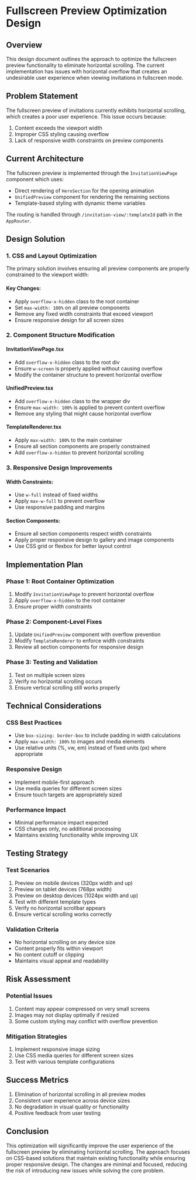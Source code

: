 # Fullscreen Preview Optimization Design

## Overview

This design document outlines the approach to optimize the fullscreen preview functionality to eliminate horizontal scrolling. The current implementation has issues with horizontal overflow that creates an undesirable user experience when viewing invitations in fullscreen mode.

## Problem Statement

The fullscreen preview of invitations currently exhibits horizontal scrolling, which creates a poor user experience. This issue occurs because:

1. Content exceeds the viewport width
2. Improper CSS styling causing overflow
3. Lack of responsive width constraints on preview components

## Current Architecture

The fullscreen preview is implemented through the `InvitationViewPage` component which uses:
- Direct rendering of `HeroSection` for the opening animation
- `UnifiedPreview` component for rendering the remaining sections
- Template-based styling with dynamic theme variables

The routing is handled through `/invitation-view/:templateId` path in the `AppRouter`.

## Design Solution

### 1. CSS and Layout Optimization

The primary solution involves ensuring all preview components are properly constrained to the viewport width:

#### Key Changes:
- Apply `overflow-x-hidden` class to the root container
- Set `max-width: 100%` on all preview components
- Remove any fixed width constraints that exceed viewport
- Ensure responsive design for all screen sizes

### 2. Component Structure Modification

#### InvitationViewPage.tsx
- Add `overflow-x-hidden` class to the root div
- Ensure `w-screen` is properly applied without causing overflow
- Modify the container structure to prevent horizontal overflow

#### UnifiedPreview.tsx
- Add `overflow-x-hidden` class to the wrapper div
- Ensure `max-width: 100%` is applied to prevent content overflow
- Remove any styling that might cause horizontal overflow

#### TemplateRenderer.tsx
- Apply `max-width: 100%` to the main container
- Ensure all section components are properly constrained
- Add `overflow-x-hidden` to prevent horizontal scrolling

### 3. Responsive Design Improvements

#### Width Constraints:
- Use `w-full` instead of fixed widths
- Apply `max-w-full` to prevent overflow
- Use responsive padding and margins

#### Section Components:
- Ensure all section components respect width constraints
- Apply proper responsive design to gallery and image components
- Use CSS grid or flexbox for better layout control

## Implementation Plan

### Phase 1: Root Container Optimization
1. Modify `InvitationViewPage` to prevent horizontal overflow
2. Apply `overflow-x-hidden` to the root container
3. Ensure proper width constraints

### Phase 2: Component-Level Fixes
1. Update `UnifiedPreview` component with overflow prevention
2. Modify `TemplateRenderer` to enforce width constraints
3. Review all section components for responsive design

### Phase 3: Testing and Validation
1. Test on multiple screen sizes
2. Verify no horizontal scrolling occurs
3. Ensure vertical scrolling still works properly

## Technical Considerations

### CSS Best Practices
- Use `box-sizing: border-box` to include padding in width calculations
- Apply `max-width: 100%` to images and media elements
- Use relative units (%, vw, em) instead of fixed units (px) where appropriate

### Responsive Design
- Implement mobile-first approach
- Use media queries for different screen sizes
- Ensure touch targets are appropriately sized

### Performance Impact
- Minimal performance impact expected
- CSS changes only, no additional processing
- Maintains existing functionality while improving UX

## Testing Strategy

### Test Scenarios
1. Preview on mobile devices (320px width and up)
2. Preview on tablet devices (768px width)
3. Preview on desktop devices (1024px width and up)
4. Test with different template types
5. Verify no horizontal scrollbar appears
6. Ensure vertical scrolling works correctly

### Validation Criteria
- No horizontal scrolling on any device size
- Content properly fits within viewport
- No content cutoff or clipping
- Maintains visual appeal and readability

## Risk Assessment

### Potential Issues
1. Content may appear compressed on very small screens
2. Images may not display optimally if resized
3. Some custom styling may conflict with overflow prevention

### Mitigation Strategies
1. Implement responsive image sizing
2. Use CSS media queries for different screen sizes
3. Test with various template configurations

## Success Metrics

1. Elimination of horizontal scrolling in all preview modes
2. Consistent user experience across device sizes
3. No degradation in visual quality or functionality
4. Positive feedback from user testing

## Conclusion

This optimization will significantly improve the user experience of the fullscreen preview by eliminating horizontal scrolling. The approach focuses on CSS-based solutions that maintain existing functionality while ensuring proper responsive design. The changes are minimal and focused, reducing the risk of introducing new issues while solving the core problem.